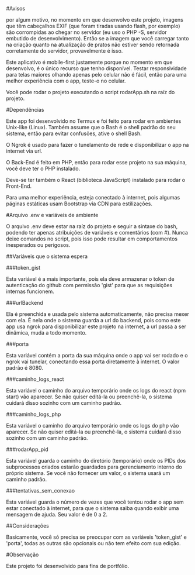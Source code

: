 
#Avisos

por algum motivo, no momento em que desenvolvo este 
projeto, imagens que têm cabeçalhos EXIF (que foram 
tiradas usando flash, por exemplo) são corrompidas ao 
chegar no servidor (eu uso o PHP -S, servidor embutido de 
desenvolvimento). Então se a imagem que você carregar 
tanto na criação quanto na atualização de pratos não 
estiver sendo retornada corretamente do servidor, 
provavelmente é isso.


Este aplicativo é mobile-first justamente porque no 
momento em que desenvolvo, é o único recurso que tenho 
disponível. Testar responsividade para telas maiores 
olhando apenas pelo celular não é fácil, então para uma 
melhor experiência com o app, teste-o no celular.


Você pode rodar o projeto executando o script rodarApp.sh
na raíz do projeto.




#Dependências

Este app foi desenvolvido no Termux e foi feito para 
rodar em ambientes Unix-like (Linux). Também assume que o 
Bash é o shell padrão do seu sistema, então para evitar 
confusões, ative o shell Bash.

O Ngrok é usado para fazer o tunelamento de rede e
disponibilizar o app na internet via url.

O Back-End é feito em PHP, então para rodar esse projeto 
na sua máquina, você deve ter o PHP instalado.

Deve-se ter também o React (biblioteca JavaScript) 
instalado para rodar o Front-End.

Para uma melhor experiência, esteja conectado à internet, 
pois algumas páginas estáticas usam Bootstrap via CDN 
para estilizações.















#Arquivo .env e variáveis de ambiente

O arquivo .env deve estar na raíz do projeto e seguir a sintaxe 
do bash, podendo ter apenas atribuições de variáveis e 
comentários (com #). Nunca deixe comandos no script, pois isso 
pode resultar em comportamentos inesperados ou perigosos.


##Variáveis que o sistema espera


###token_gist

Esta variável é a mais importante, pois ela deve armazenar
o token de autenticação do github com permissão 'gist' para
que as requisições internas funcionem.

###urlBackend

Ela é preenchida e usada pelo sistema automaticamente, não
precisa mexer com ela. É nela onde o sistema guarda a url
do backend, pois como este app usa ngrok para disponibilizar
este projeto na internet, a url passa a ser dinâmica, muda
a todo momento.

###porta

Esta variável contém a porta da sua máquina onde o app vai
ser rodado e o ngrok vai tunelar, conectando essa porta
diretamente à internet. O valor padrão é 8080.

###caminho_logs_react

Esta variável o caminho do arquivo temporário onde os logs
do react (npm start) vão aparecer. Se não quiser editá-la ou
preenchê-la, o sistema cuidará disso sozinho com um caminho
padrão.

###caminho_logs_php

Esta variável o caminho do arquivo temporário onde os logs do 
php vão aparecer. Se não quiser editá-la ou preenchê-la, o 
sistema cuidará disso sozinho com um caminho padrão.

###rodarApp_pid

Esta variável guarda o caminho do diretório (temporário)
onde os PIDs dos subprocessos criados estarão guardados para
gerenciamento interno do próprio sistema. Se você não fornecer
um valor, o sistema usará um caminho padrão.

###tentativas_sem_conexao

Esta variável guarda o número de vezes que você tentou rodar
o app sem estar conectado à internet, para que o sistema saiba
quando exibir uma mensagem de ajuda. Seu valor é de 0 a 2.


##Considerações

Basicamente, você só precisa se preocupar com as variáveis
'token_gist' e 'porta', todas as outras são opcionais ou
não tem efeito com sua edição.















#Observação

Este projeto foi desenvolvido para fins de portfólio.
